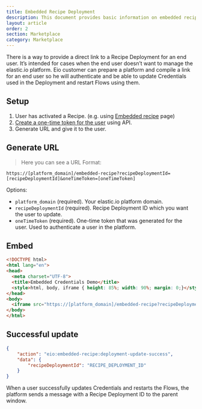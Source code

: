 ```yaml
---
title: Embedded Recipe Deployment
description: This document provides basic information on embedded recipe deployment.
layout: article
order: 2
section: Marketplace
category: Marketplace
---
```


There is a way to provide a direct link to a Recipe Deployment for an end user. It’s intended for cases when the end user doesn’t want to manage the elastic.io platform. Eio customer can prepare a platform and compile a link for an end user so he will authenticate and be able to update Credentials used in the Deployment and restart Flows using them.

## Setup

1. User has activated a Recipe. (e.g. using [Embedded recipe](embedded-recipe) page)
2. [Create a one-time token for the user](({{site.data.tenant.apiDocsUri}}/v2#/users/post_users__user_id__one_time_token)) using API.
3. Generate URL and give it to the user.

## Generate URL

> Here you can see a URL Format:
```
https://[platform_domain]/embedded-recipe?recipeDeploymentId=[recipeDeploymentId]&oneTimeToken=[oneTimeToken]
```

Options:

- `platform_domain` (required). Your elastic.io platform domain.
- `recipeDeploymentId` (required). Recipe Deployment ID which you want the user to update.
- `oneTimeToken` (required). One-time token that was generated for the user. Used to authenticate a user in the platform.

## Embed

``` html
<!DOCTYPE html>
<html lang="en">
<head>    
  <meta charset="UTF-8">
  <title>Embedded Credentials Demo</title>
  <style>html, body, iframe { height: 85%; width: 90%; margin: 0;}</style>
</head>
<body>
  <iframe src="https://[platform_domain]/embedded-recipe?recipeDeploymentId=[recipeDeploymentId]&oneTimeToken=[oneTimeToken]" />
</body>
</html>
```

## Successful update

``` json
{
    "action": "eio:embedded-recipe:deployment-update-success",
    "data": {
        "recipeDeploymentId": "RECIPE_DEPLOYMENT_ID"
    }
}
```

When a user successfully updates Credentials and restarts the Flows, the platform sends a message with a Recipe Deployment ID to the parent window.
